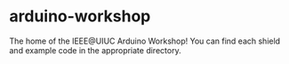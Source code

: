 # arduino-workshop

The home of the IEEE@UIUC Arduino Workshop! You can find each shield and example code in the appropriate directory.
